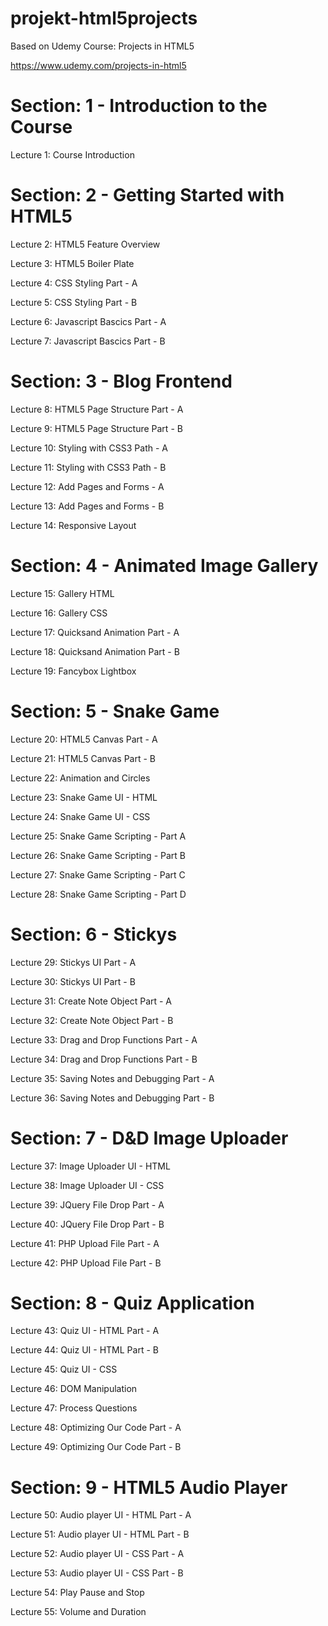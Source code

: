# projekt-html5projects

Based on Udemy Course: Projects in HTML5

https://www.udemy.com/projects-in-html5

# Section: 1 - Introduction to the Course

Lecture 1: Course Introduction

# Section: 2 - Getting Started with HTML5

Lecture 2: HTML5 Feature Overview

Lecture 3: HTML5 Boiler Plate

Lecture 4: CSS Styling Part - A

Lecture 5: CSS Styling Part - B

Lecture 6: Javascript Bascics Part - A

Lecture 7: Javascript Bascics Part - B

# Section: 3 - Blog Frontend

Lecture 8: HTML5 Page Structure Part - A

Lecture 9: HTML5 Page Structure Part - B

Lecture 10: Styling with CSS3 Path - A

Lecture 11: Styling with CSS3 Path - B

Lecture 12: Add Pages and Forms - A

Lecture 13: Add Pages and Forms - B

Lecture 14: Responsive Layout

# Section: 4 - Animated Image Gallery

Lecture 15: Gallery HTML

Lecture 16: Gallery CSS

Lecture 17: Quicksand Animation Part - A

Lecture 18: Quicksand Animation Part - B

Lecture 19: Fancybox Lightbox

# Section: 5 - Snake Game

Lecture 20: HTML5 Canvas Part - A

Lecture 21: HTML5 Canvas Part - B

Lecture 22: Animation and Circles

Lecture 23: Snake Game UI - HTML

Lecture 24: Snake Game UI - CSS

Lecture 25: Snake Game Scripting - Part A

Lecture 26: Snake Game Scripting - Part B

Lecture 27: Snake Game Scripting - Part C

Lecture 28: Snake Game Scripting - Part D

# Section: 6 - Stickys

Lecture 29: Stickys UI Part - A

Lecture 30: Stickys UI Part - B

Lecture 31: Create Note Object Part - A

Lecture 32: Create Note Object Part - B

Lecture 33: Drag and Drop Functions Part - A

Lecture 34: Drag and Drop Functions Part - B

Lecture 35: Saving Notes and Debugging Part - A

Lecture 36: Saving Notes and Debugging Part - B

# Section: 7 - D&D Image Uploader

Lecture 37: Image Uploader UI - HTML

Lecture 38: Image Uploader UI - CSS

Lecture 39: JQuery File Drop Part - A

Lecture 40: JQuery File Drop Part - B

Lecture 41: PHP Upload File Part - A

Lecture 42: PHP Upload File Part - B

# Section: 8 - Quiz Application

Lecture 43: Quiz UI - HTML Part - A

Lecture 44: Quiz UI - HTML Part - B

Lecture 45: Quiz UI - CSS

Lecture 46: DOM Manipulation

Lecture 47: Process Questions

Lecture 48: Optimizing Our Code Part - A

Lecture 49: Optimizing Our Code Part - B

# Section: 9 - HTML5 Audio Player

Lecture 50: Audio player UI - HTML Part - A

Lecture 51: Audio player UI - HTML Part - B

Lecture 52: Audio player UI - CSS Part - A

Lecture 53: Audio player UI - CSS Part - B

Lecture 54: Play Pause and Stop

Lecture 55: Volume and Duration
